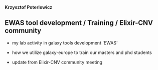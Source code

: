 **Krzysztof Poterlowicz**

## EWAS tool development / Training / Elixir-CNV community



 - my lab activity in galaxy tools development 'EWAS'
 
 - how we utilize galaxy-europe to train our masters and phd students
 
 - update from Elixir-CNV community meeting
 
 
 
